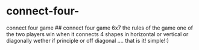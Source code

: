 # connect-four-
connect four game ##
connect four game 6x7
the rules of the game one of the two players win when it connects 4 shapes in horizontal or vertical or diagonally wether if principle or off diagonal .... that is it!
simple!:)
